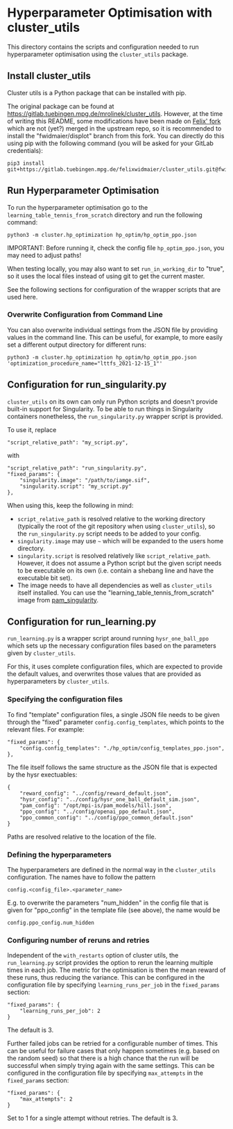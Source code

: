 Hyperparameter Optimisation with cluster_utils
==============================================


This directory contains the scripts and configuration needed to run
hyperparameter optimisation using the `cluster_utils` package.


## Install cluster_utils

Cluster utils is a Python package that can be installed with pip.

The original package can be found at
https://gitlab.tuebingen.mpg.de/mrolinek/cluster_utils.
However, at the time of writing this README, some modifications have been made
on [Felix' fork](https://gitlab.tuebingen.mpg.de/felixwidmaier/cluster_utils)
which are not (yet?) merged in the upstream repo, so it is recommended to
install the "fwidmaier/displot" branch from this fork.  You can directly do
this using pip with the following command (you will be asked for your GitLab
credentials):

    pip3 install git+https://gitlab.tuebingen.mpg.de/felixwidmaier/cluster_utils.git@fwidmaier/displot


## Run Hyperparameter Optimisation

To run the hyperparameter optimisation go to the
`learning_table_tennis_from_scratch` directory and run the following command:

    python3 -m cluster.hp_optimization hp_optim/hp_optim_ppo.json

IMPORTANT: Before running it, check the config file `hp_optim_ppo.json`, you
may need to adjust paths!

When testing locally, you may also want to set `run_in_working_dir` to "true",
so it uses the local files instead of using git to get the current master.

See the following sections for configuration of the wrapper scripts that are
used here.

### Overwrite Configuration from Command Line

You can also overwrite individual settings from the JSON file by providing
values in the command line.  This can be useful, for example, to more easily set
a different output directory for different runs:

    python3 -m cluster.hp_optimization hp_optim/hp_optim_ppo.json 'optimization_procedure_name="lttfs_2021-12-15_1"'


## Configuration for run_singularity.py

`cluster_utils` on its own can only run Python scripts and doesn't provide
built-in support for Singularity.  To be able to run things in Singularity
containers nonetheless, the `run_singularity.py` wrapper script is provided.

To use it, replace

    "script_relative_path": "my_script.py",

with

    "script_relative_path": "run_singularity.py",
    "fixed_params": {
        "singularity.image": "/path/to/iamge.sif",
        "singularity.script": "my_script.py"
    },

When using this, keep the following in mind:

- `script_relative_path` is resolved relative to the working directory
  (typically the root of the git repository when using `cluster_utils`), so the
  `run_singularity.py` script needs to be added to your config.
- `singularity.image` may use `~` which will be expanded to the users home
  directory.
- `singularity.script` is resolved relatively like `script_relative_path`.
  However, it does not assume a Python script but the given script needs to be
  executable on its own (i.e. contain a shebang line and have the executable
  bit set).
- The image needs to have all dependencies as well as `cluster_utils` itself
  installed.  You can use the "learning_table_tennis_from_scratch" image from
  [pam_singularity](https://github.com/intelligent-soft-robots/pam_singularity).


## Configuration for run_learning.py

`run_learning.py` is a wrapper script around running `hysr_one_ball_ppo` which
sets up the necessary configuration files based on the parameters given by
`cluster_utils`.

For this, it uses complete configuration files, which are expected to provide
the default values, and overwrites those values that are provided as
hyperparameters by `cluster_utils`.


### Specifying the configuration files

To find "template" configuration files, a single JSON file needs to be given
through the "fixed" parameter `config.config_templates`, which points to the
relevant files.  For example:

    "fixed_params": {
        "config.config_templates": "./hp_optim/config_templates_ppo.json",
    },

The file itself follows the same structure as the JSON file that is expected by
the hysr exectuables:

    {
        "reward_config": "../config/reward_default.json",
        "hysr_config": "../config/hysr_one_ball_default_sim.json",
        "pam_config": "/opt/mpi-is/pam_models/hill.json",
        "ppo_config": "../config/openai_ppo_default.json",
        "ppo_common_config": "../config/ppo_common_default.json"
    }

Paths are resolved relative to the location of the file.


### Defining the hyperparameters

The hyperparameters are defined in the normal way in the `cluster_utils`
configuration.  The names have to follow the pattern

    config.<config_file>.<parameter_name>

E.g. to overwrite the parameters "num_hidden" in the config file that is given
for "ppo_config" in the template file (see above), the name would be

    config.ppo_config.num_hidden


### Configuring number of reruns and retries

Independent of the `with_restarts` option of cluster utils, the
`run_learning.py` script provides the option to rerun the learning multiple
times in each job.  The metric for the optimisation is then the mean reward of
these runs, thus reducing the variance.
This can be configured in the configuration file by specifying
`learning_runs_per_job` in the `fixed_params` section:

    "fixed_params": {
        "learning_runs_per_job": 2
    }

The default is 3.

Further failed jobs can be retried for a configurable number of times.  This can
be useful for failure cases that only happen sometimes (e.g. based on the random
seed) so that there is a high chance that the run will be successful when simply
trying again with the same settings.
This can be configured in the configuration file by specifying
`max_attempts` in the `fixed_params` section:

    "fixed_params": {
        "max_attempts": 2
    }

Set to 1 for a single attempt without retries.  The default is 3.

